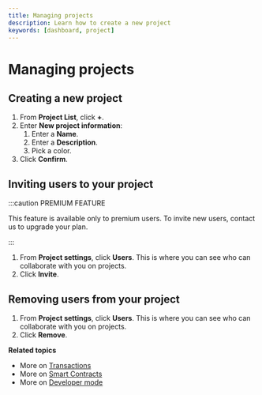 ```yaml
---
title: Managing projects
description: Learn how to create a new project
keywords: [dashboard, project]
---
```


# Managing projects

## Creating a new project

1. From **Project List**, click **+**.
1. Enter **New project information**:
    1. Enter a **Name**.
    1. Enter a **Description**.
    1. Pick a color.
1. Click **Confirm**.

## Inviting users to your project 

:::caution PREMIUM FEATURE 

This feature is available only to premium users. To invite new users, contact us to upgrade your plan. 

::: 

1. From **Project settings**, click **Users**. 
   This is where you can see who can collaborate with you on projects. 
1. Click **Invite**. 

## Removing users from your project 

1. From **Project settings**, click **Users**.
   This is where you can see who can collaborate with you on projects.
1. Click **Remove**. 



**Related topics**

-   More on [Transactions](/Transactions/creating-a-transaction.mdx)
-   More on [Smart Contracts](/Smart-contract/understanding-smart-contracts.md)
-   More on [Developer mode](/Developer/Discovering-coding-interface.md)
